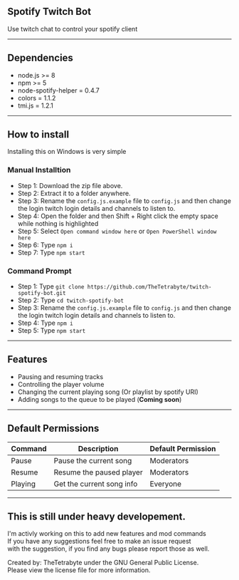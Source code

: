 ## Spotify Twitch Bot
Use twitch chat to control your spotify client

___

## Dependencies
- node.js >= 8
- npm >= 5
- node-spotify-helper = 0.4.7
- colors = 1.1.2
- tmi.js = 1.2.1

___

## How to install
Installing this on Windows is very simple

### Manual Installtion
- Step 1: Download the zip file above.
- Step 2: Extract it to a folder anywhere.
- Step 3: Rename the `config.js.example` file to `config.js` and then change the login twitch login details and channels to listen to.
- Step 4: Open the folder and then Shift + Right click the empty space while nothing is highlighted
- Step 5: Select `Open command window here` or `Open PowerShell window here`
- Step 6: Type `npm i`
- Step 7: Type `npm start`

### Command Prompt
- Step 1: Type `git clone https://github.com/TheTetrabyte/twitch-spotify-bot.git`
- Step 2: Type `cd twitch-spotify-bot`
- Step 3: Rename the `config.js.example` file to `config.js` and then change the login twitch login details and channels to listen to.
- Step 4: Type `npm i`
- Step 5: Type `npm start`

___

## Features
- Pausing and resuming tracks
- Controlling the player volume
- Changing the current playing song (Or playlist by spotify URI)
- Adding songs to the queue to be played (**Coming soon**)

___

## Default Permissions
|    Command    |            Description           | Default Permission |
| ------------- | -------------------------------- | ------------------ |
|    Pause      |      Pause the current song      |     Moderators     |
|    Resume     |     Resume the paused player     |     Moderators     |
|    Playing    |    Get the current song info     |      Everyone      |

___

## This is still under heavy developement.
I'm activly working on this to add new features and mod commands \
If you have any suggestions feel free to make an issue request \
with the suggestion, if you find any bugs please report those as well. 

Created by: TheTetrabyte under the GNU General Public License. \
Please view the license file for more information.